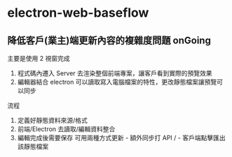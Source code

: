 ﻿# electron-web-baseflow

## 降低客戶(業主)端更新內容的複雜度問題 onGoing

主要是使用 2 視窗完成
1. 程式碼內遷入 Server 去渲染整個前端專案，讓客戶看到實際的預覽效果
2. 編輯器結合 electron 可以讀取寫入電腦檔案的特性，更改靜態檔案讓預覽可以同步

流程
1. 定義好靜態資料來源/格式
2. 前端/Electron 去讀取/編輯資料整合
3. 編輯完成後需要保存 可用兩種方式更新 - 額外同步打 API / - 客戶端點擊匯出該靜態檔案
